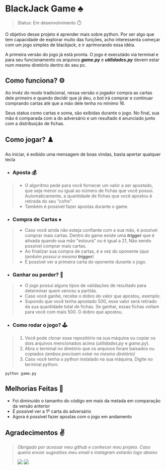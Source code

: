 # BlackJack Game ♣️

> Status: Em desenvolvimento ⏱️

  O objetivo desse projeto é aprender mais sobre python. Por ser algo que tem capacidade de explorar muito das funções, acho interessenta começar com um jogo simples de blackjack, e ir aprimorando essa idéia.

  A primeira versão do jogo já está pronta. O jogo é executádo via terminal e para seu funcionamento os arquivos ***game.py*** e ***utilidades.py*** devem estar num  mesmo diretório dentro do seu pc. 

## Como funciona? ⚙️
Ao invéz do modo tradicional, nessa versão o jogador compra as cartas dele primeiro e quando decidir que já deu, o bot irá comprar e continuar comprando cartas até que a mão dele tenha no mínimo 16.

Seus status como cartas e soma, são exibidas durante o jogo. No final, sua mão é comparada com a do adversário e um resultado é anunciado junto com a distribuição de fichas.

## Como jogar? ♟️
Ao iniciar, é exibido uma mensagem de boas vindas, basta apertar qualquer tecla<br>

* ### Aposta  💰

> * O algoritmo pede para você fornecer um valor a ser apostado, que seja menor ou igual ao número de fichas que você possui. <br>
> Automaticamente, a quantidade de fichas que você apostou é retirada do seu "cofre". <br>
> * Também é possível fazer apostas durante o game.

* ### Compra de Cartas  ♠️

> * Caso você ainda não esteja confiante com a sua mão, é possível comprar mais cartas. Dentro do game existe uma ***trigger*** que é ativada quando sua mão "estoura" ou é igual a 21, Não sendo possível comprar mais cartas.
> * Ao finalizar sua compra de cartas, é a vez do oponente (*que também possui a mesma **trigger***)<br>
> * É possível ver a primeira carta do oponente durante o jogo.

* ### Ganhar ou perder?  👊

> * O jogo possui alguns tipos de validações de resultado para determinar quem venceu a partida.
> * Caso você ganhe, recebe o dobro do valor que apostou, exemplo:<br>
> * Supondo que você tenha apostado 500, esse valor será retirado da sua quantidade total de fichas. Se ganhar, essas fichas voltam para você com mais 500. O dobro que apostou.

* ### Como rodar o jogo? 🕹️

> 1. Você pode clonar esse repositório na sua máquina ou copiar os dois arquivos mencionados acima (*utilidades.py* e *game.py*).
> 2. Abra o terminal no diretório que os arquivos foram baixados ou copiados *(ambos precisam estar no mesmo diretório)*
> 3. Caso você tenha o python instalado na sua máquina, Digite no terminal python:

~~~ 
python game.py 
~~~

## Melhorias Feitas 🚀

* Foi diminuido o tamanho do código em mais da metada em comparação da versão anterior
* É possível ver a 1º carta do adversário
* Agora é possível fazer apostas com o jogo em andamento


## Agradecimentos ✌️

> *Obrigado por acessar meu github e conhecer meu projeto. Caso queira enviar sugestões meu email e instagram estarão logo abaixo*
> <br>
>
>
> <a href = "mailto:jhooliveira.lopes@gmail.com"><img src="https://img.shields.io/badge/-Gmail-%23333?style=for-the-badge&logo=gmail&logoColor=white" target="_blank"></a> <a href="https://www.instagram.com/jhonatan_lopes_lmao/?next=%2F" target="_blank"><img src="https://img.shields.io/badge/-Instagram-%23E4405F?style=for-the-badge&logo=instagram&logoColor=white" target="_blank"></a> 

